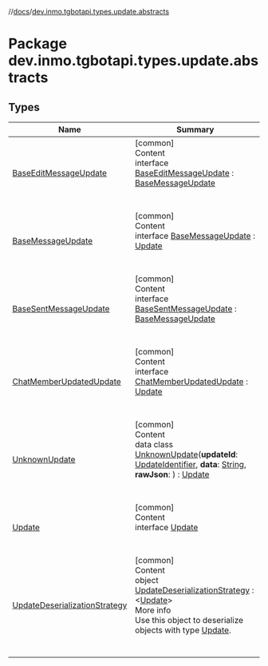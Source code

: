 //[docs](../../index.md)/[dev.inmo.tgbotapi.types.update.abstracts](index.md)



# Package dev.inmo.tgbotapi.types.update.abstracts  


## Types  
  
|  Name |  Summary | 
|---|---|
| <a name="dev.inmo.tgbotapi.types.update.abstracts/BaseEditMessageUpdate///PointingToDeclaration/"></a>[BaseEditMessageUpdate](-base-edit-message-update/index.md)| <a name="dev.inmo.tgbotapi.types.update.abstracts/BaseEditMessageUpdate///PointingToDeclaration/"></a>[common]  <br>Content  <br>interface [BaseEditMessageUpdate](-base-edit-message-update/index.md) : [BaseMessageUpdate](-base-message-update/index.md)  <br><br><br>|
| <a name="dev.inmo.tgbotapi.types.update.abstracts/BaseMessageUpdate///PointingToDeclaration/"></a>[BaseMessageUpdate](-base-message-update/index.md)| <a name="dev.inmo.tgbotapi.types.update.abstracts/BaseMessageUpdate///PointingToDeclaration/"></a>[common]  <br>Content  <br>interface [BaseMessageUpdate](-base-message-update/index.md) : [Update](-update/index.md)  <br><br><br>|
| <a name="dev.inmo.tgbotapi.types.update.abstracts/BaseSentMessageUpdate///PointingToDeclaration/"></a>[BaseSentMessageUpdate](-base-sent-message-update/index.md)| <a name="dev.inmo.tgbotapi.types.update.abstracts/BaseSentMessageUpdate///PointingToDeclaration/"></a>[common]  <br>Content  <br>interface [BaseSentMessageUpdate](-base-sent-message-update/index.md) : [BaseMessageUpdate](-base-message-update/index.md)  <br><br><br>|
| <a name="dev.inmo.tgbotapi.types.update.abstracts/ChatMemberUpdatedUpdate///PointingToDeclaration/"></a>[ChatMemberUpdatedUpdate](-chat-member-updated-update/index.md)| <a name="dev.inmo.tgbotapi.types.update.abstracts/ChatMemberUpdatedUpdate///PointingToDeclaration/"></a>[common]  <br>Content  <br>interface [ChatMemberUpdatedUpdate](-chat-member-updated-update/index.md) : [Update](-update/index.md)  <br><br><br>|
| <a name="dev.inmo.tgbotapi.types.update.abstracts/UnknownUpdate///PointingToDeclaration/"></a>[UnknownUpdate](-unknown-update/index.md)| <a name="dev.inmo.tgbotapi.types.update.abstracts/UnknownUpdate///PointingToDeclaration/"></a>[common]  <br>Content  <br>data class [UnknownUpdate](-unknown-update/index.md)(**updateId**: [UpdateIdentifier](../dev.inmo.tgbotapi.types/index.md#%5Bdev.inmo.tgbotapi.types%2FUpdateIdentifier%2F%2F%2FPointingToDeclaration%2F%5D%2FClasslikes%2F625018081), **data**: [String](https://kotlinlang.org/api/latest/jvm/stdlib/kotlin/-string/index.html), **rawJson**: ) : [Update](-update/index.md)  <br><br><br>|
| <a name="dev.inmo.tgbotapi.types.update.abstracts/Update///PointingToDeclaration/"></a>[Update](-update/index.md)| <a name="dev.inmo.tgbotapi.types.update.abstracts/Update///PointingToDeclaration/"></a>[common]  <br>Content  <br>interface [Update](-update/index.md)  <br><br><br>|
| <a name="dev.inmo.tgbotapi.types.update.abstracts/UpdateDeserializationStrategy///PointingToDeclaration/"></a>[UpdateDeserializationStrategy](-update-deserialization-strategy/index.md)| <a name="dev.inmo.tgbotapi.types.update.abstracts/UpdateDeserializationStrategy///PointingToDeclaration/"></a>[common]  <br>Content  <br>object [UpdateDeserializationStrategy](-update-deserialization-strategy/index.md) : <[Update](-update/index.md)>   <br>More info  <br>Use this object to deserialize objects with type [Update](-update/index.md).  <br><br><br>|

